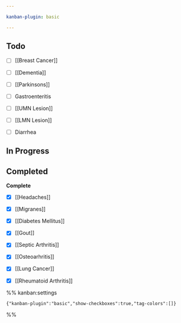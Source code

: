 ```yaml
---

kanban-plugin: basic

---
```


## Todo

- [ ] [[Breast Cancer]]
- [ ] [[Dementia]]
- [ ] [[Parkinsons]]
- [ ] Gastroenteritis
- [ ] [[UMN Lesion]]
- [ ] [[LMN Lesion]]
- [ ] Diarrhea


## In Progress



## Completed

**Complete**
- [x] [[Headaches]]
- [x] [[Migranes]]
- [x] [[Diabetes Mellitus]]
- [x] [[Gout]]
- [x] [[Septic Arthritis]]
- [x] [[Osteoarhritis]]
- [x] [[Lung Cancer]]
- [x] [[Rheumatoid Arthritis]]




%% kanban:settings
```
{"kanban-plugin":"basic","show-checkboxes":true,"tag-colors":[]}
```
%%